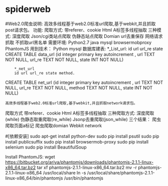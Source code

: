 # spiderweb

#Web2.0爬虫说明:
	高效多线程基于web2.0标准url爬取,基于webkit,并且抓取post请求包。
	功能:
		爬取方式:
			带referer、cookie Html A标签多线程抽取
		三种模式:
深度爬取
			Json/cgi类站点爬取
			伪静态站点爬取
		Domian url去重保存
		网络请求抓取
		不抓取url黑名单
	需要环境:
		Python2.7 java mysql browsermobproxy PhantomJS
用到技术：
		Python mysql
	数据库建表:
		*_List_url:
		id url url_re state
CREATE TABLE data_url
       (id  integer primary key autoincrement ,
       url TEXT NOT NULL,
	url_re TEXT NOT NULL,
       state INT NOT NULL)


		*_net_url
		id url url_re state method.
CREATE TABLE net_url
       (id  integer primary key autoincrement ,
       url TEXT NOT NULL,
	url_re TEXT NOT NULL,
	method TEXT NOT NULL,
       state INT NOT NULL)



	高效多线程基于web2.0标准url爬取,基于webkit,并且抓取network请求包。
爬取方式
	带referer、cookie Html A标签多线程抽取
三种爬取方式:
		深度爬取(while)
		伪静态取重爬取(re_while)
		Jsonp去重爬取(json_while)
三个结果：
	爬虫爬取页面a标记
	爬虫爬取domian
	Webkit network


#[依赖安装]
sudo apt-get install python-dev
sudo pip install psutil
sudo pip install publicsuffix
sudo pip install browsermob-proxy
sudo pip install selenium
sudo pip install BeautifulSoup


Install PhantomJS:
wget https://bitbucket.org/ariya/phantomjs/downloads/phantomjs-2.1.1-linux-x86_64.tar.bz2
tar xf  phantomjs-2.1.1-linux-x86_64.tar.bz2
mv -r phantomjs-2.1.1-linux-x86_64 /usr/local/share
ln -s /usr/local/share/phantomjs-2.1.1-linux-x86_64/bin/phantomjs /usr/bin/phantomjs
